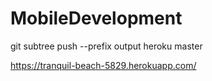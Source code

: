 # MobileDevelopment
git subtree push --prefix output heroku master


https://tranquil-beach-5829.herokuapp.com/

